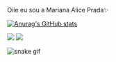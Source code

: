 Oiie eu sou a Mariana Alice Prada✨

[![Anurag's GitHub stats](https://github-readme-stats.vercel.app/api?username=marianaalicepr&show_icontrue&theme=dracula)](https://github.com/anuraghazra/github-readme-stats)

<div> 
  <a href="https://www.youtube.com/@marianaalicepr" target="_blank"><img src="https://img.shields.io/badge/YouTube-FF0000?style=for-the-badge&logo=youtube&logoColor=white" target="_blank"></a>
  <a href="https://instagram.com/marianaalicepr?igshid=M2RkZGJiMzhjOQ==" target="_blank"><img src="https://img.shields.io/badge/-Instagram-%23E4405F?style=for-the-badge&logo=instagram&logoColor=white" target="_blank"></a>  
</div>

![snake gif](https://github.com/marianaalicepr/marianaalicepr/blob/output/github-contribution-grid-snake.svg)
